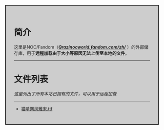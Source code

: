 <div style="background-color:#CDCDCD; padding:27px; border: 2px solid #000000;">

  # 简介
这里是NOC/Fandom（[***Qrazinocworld.fandom.com/zh/***](http://qrazinocworld.fandom.com/zh/) ）的外部储存库，用于**远程加载由于大小等原因无法上传至本地的文件**。

----
# 文件列表
*这里列出了所有本站已拥有的文件，可以用于远程加载*

----
- [猫啃网风雅宋.ttf](https://nocfandom.github.io/Fonts/%E7%8C%AB%E5%95%83%E7%BD%91%E9%A3%8E%E9%9B%85%E5%AE%8B.ttf)

</div>
